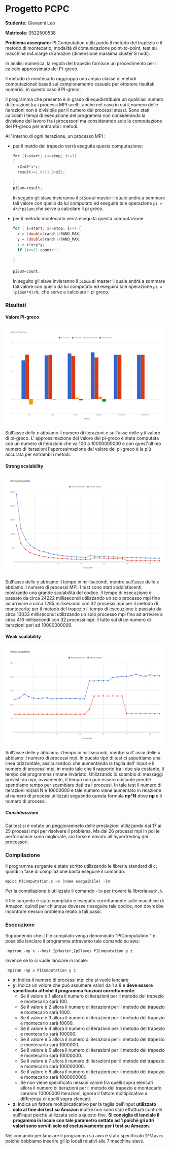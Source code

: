# Progetto PCPC

**Studente:** Giovanni Leo

**Matricola:** 0522500538

**Problema assegnato:** PI Computation utilizzando il metodo del trapezio e il metodo di montecarlo, modalità di comunicazione point-to-point, test su macchine m4.xlarge di amazon (dimensione massima cluster 8 nodi). 

 In analisi numerica, la regola del trapezio fornisce un procedimento per il calcolo approssimato del PI-greco. 

Il metodo di montecarlo raggruppa una ampia classe di metodi computazionali basati sul campionamento casuale per ottenere risultati numerici, in questo caso il PI-greco.

Il programma che presento è in grado di equidistribuire un qualsiasi numero di iterazioni tra i processi MPI scelti, anche nel caso in cui il numero delle iterazioni non è divisibile per il numero dei processi stessi. Sono stati calcolati i tempi di esecuzione del programma non considerando la divisione del lavoro fra i processori ma considerando solo la computazione del PI-greco per entrambi i metodi.

All' interno di ogni iterazione, un processo MPI :

- per il metdo del trapezio verrà eseguita questa computazione:

  ```C
  for (i=start; i<=stop; i+=1)
  {
  	x2=d2*i*i;
  	result+=1.0/(1.0+x2);
  
  }
  piSum=result;
  ```

  In seguito gli slave invieranno il `piSum` al master il quale andrà a sommare tali valore con quello da lui computato ed eseguirà tale operazione  `pi = 4*d*piSum;`che serve a calcolare il pi greco.

- per il metodo montecarlo verrà eseguita questa computazione:

  ```C
  for ( i=start; i<=stop; i++) {
  	x = (double)rand()/RAND_MAX;
  	y = (double)rand()/RAND_MAX;
  	z = x*x+y*y;
  	if (z<=1) count++;
  
  }
  
  piSum=count;
  ```
  In seguito gli slave invieranno il `piSum` al master il quale andrà a sommare tali valore con quello da lui computato ed eseguirà tale operazione  `pi = (piSum*4)/N;` che serve a calcolare il pi greco.

### Risultati

#### Valore PI-greco

![](../ProgettoPCPC/Immagini/Valore-PI.png)

Sull'asse delle x abbiamo il numero di iterazioni e sull'asse delle y il valore di pi-greco. L' approssimazione del  valore del pi-greco è stata computata con un numero di iterazioni  che va 100 a 10000000000 e con quest'ultimo numero di iterazioni l'approssimazione del valore del pi-greco è la più accurata per entrambi i metodi. 

#### Strong scalability

![](../ProgettoPCPC/Immagini/Strong.png)

Sull'asse delle y abbiamo il tempo in millisecondi, mentre sull'asse delle x abbiamo il numero di processi MPI. I test sono stati soddisfacenti, mostrando una grande scalabilità del codice. Il tempo di esecuzione è passato da circa 24222 millisecondi utilizzando un solo processo mpi fino ad arrivare a circa 1285 millisecondi con 32 processi mpi per il metodo di montecarlo; per il metodo del trapezio il tempo di esecuzione è passato da circa 13033  millisecondi utilizzando un solo processo mpi fino ad arrivare a circa 416 millisecondi con 32 processi mpi. Il tutto sul di un numero di iterazioni pari ad 10000000000.

#### Weak scalability

![](../ProgettoPCPC/Immagini/Weak.png)

Sull'asse delle y abbiamo il tempo in millisecondi, mentre sull' asse delle x abbiamo il numero di processi mpi. In questo tipo di test ci aspettiamo una linea orizzontale, assicurandoci che aumentando la taglia dell' input e il numero di processi mpi, in modo tale che il rapporto tra i due sia costante, il tempo del programma rimane invariato. Utilizzando lo scambio di messaggi previsti da mpi, ovviamente, il tempo non può essere costante perché spendiamo tempo per scambiare dati tra i processi. In tale test il numero di iterazioni iniziali N è 10000000 e tale numero viene aumentato in relazione al numero di processi utilizzati seguendo questa formula **np*N** dove **np** è il numero di processi.

##### Considerazioni

Dai test si è notato un peggioramneto delle prestazioni utilizzando dai 17 ai 25 processi mpi per risolvere il problema. Ma dai 26 processi mpi in poi  le performance sono migliorate, ciò forse è dovuto all'hypertreding dei processori.



### **Compilazione**

Il programma sorgente è stato scritto utilizzando le librerie standard di c, quindi in fase di compilazione basta eseguire il  comando:

```
mpicc PIComputation.c –o (nome eseguibile) -lm
```

Per la compilazione è utilizzato il comando `-lm` per trovare la libreria `math.h`.

Il file sorgente è stato compilato e eseguito correttamente sulle macchine di Amazon, quindi per chiunque dovesse rieseguire tale codice, non dovrebbe incontrare nessun problema relato a tali passi.

### **Esecuzione**

Supponendo che il file compilato venga denominato "PIComputation " è possibile lanciare il programma attraverso tale comando su aws:

```
 mpirun -np x --host IpMaster,IpSlaves PIComputation y z
```

Invence se lo si vuole lanciare in locale:

```
 mpirun -np x PIComputation y z
```

- **x**: Indica il numero di processi mpi che si vuole lanciare.
- **y**: Indica un volore che può assumere valori da 1 a 8 e **deve essere specificato** **affiché il programma funzioni**  **correttamente**:
  - Se il valore è 1 allora il numero di iterazioni per il metodo del trapezio e montecarlo sarà 100.
  - Se il valore è 2 allora il numero di iterazioni per il metodo del trapezio e montecarlo sarà 1000.
  - Se il valore è 3 allora il numero di iterazioni per il metodo del trapezio e montecarlo sarà 10000.
  - Se il valore è 4 allora il numero di iterazioni per il metodo del trapezio e montecarlo sarà 100000.
  - Se il valore è 5 allora il numero di iterazioni per il metodo del trapezio e montecarlo sarà 1000000.
  - Se il valore è 6 allora il numero di iterazioni per il metodo del trapezio e montecarlo sarà 10000000.
  - Se il valore è 7 allora il numero di iterazioni per il metodo del trapezio e montecarlo sarà 100000000.
  - Se il valore è 8 allora il numero di iterazioni per il metodo del trapezio e montecarlo sarà 1000000000.
  - Se non viene specificato nessun valore fra quelli sopra elencati allora il numero di iterazioni per il metodo del trapezio e montecarlo saranno 10000000 iterazioni, ignora il fattore moltiplicativo a differenza di quelli sopra elencati.
- **z**: Indica un fattore moltiplicaticativo per la taglia dell'input **utilizzato solo al fine dei test su Amazon**  inoltre non sono stati effuttuati controlli sull'input poichè utilizzata solo a questo fine. **Si consiglia di lanciale il progamma in locale con tale parametro settato ad 1 poichè gli altri valori sono serviti solo ed esclusivamente per i test su Amazon**.

Nel comando per lanciare il programma su aws è stato specificato `IPSlaves` poichè dobbiamo inserire gli ip locali relativi alle 7 macchine slave.